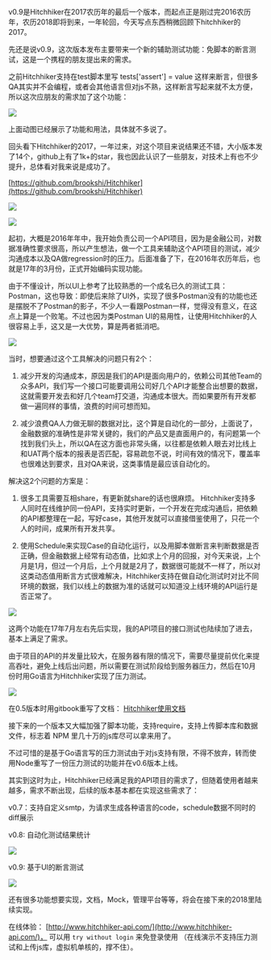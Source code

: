 v0.9是Hitchhiker在2017农历年的最后一个版本，而起点正是刚过完2016农历年，农历2018即将到来，一年轮回，今天写点东西稍微回顾下hitchhiker的2017。

先还是说v0.9，这次版本发布主要带来一个新的辅助测试功能：免脚本的断言测试，这是一个携程的朋友提出来的需求。

之前Hitchhiker支持在test脚本里写 tests['assert'] = value 这样来断言，但很多QA其实并不会编程，或者会其他语言但对js不熟，这样断言写起来就不太方便，所以这次应朋友的需求加了这个功能：

![](https://raw.githubusercontent.com/brookshi/images/master/Hitchhiker/assert.gif)

上面动图已经展示了功能和用法，具体就不多说了。

回头看下Hitchhiker的2017，一年过来，对这个项目来说结果还不错，大小版本发了14个，github上有了1k+的star，我也因此认识了一些朋友，对技术上有也不少提升，总体看对我来说是成功了。

[https://github.com/brookshi/Hitchhiker](https://github.com/brookshi/Hitchhiker)

![](https://raw.githubusercontent.com/brookshi/images/master/Hitchhiker/contributor.png)

![](https://raw.githubusercontent.com/brookshi/images/master/Hitchhiker/2017.png)

起初，大概是2016年年中，我开始负责公司一个API项目，因为是金融公司，对数据准确性要求很高，所以产生想法，做一个工具来辅助这个API项目的测试，减少沟通成本以及QA做regression时的压力。后面准备了下，在2016年农历年后，也就是17年的3月份，正式开始编码实现功能。

由于不懂设计，所以UI上参考了比较熟悉的一个成名已久的测试工具：Postman，这也导致：即使后来除了UI外，实现了很多Postman没有的功能也还是摆脱不了Postman的影子，不少人一看跟Postman一样，觉得没有意义，在这点上算是一个败笔。不过也因为类Postman UI的易用性，让使用Hitchhiker的人很容易上手，这又是一大优势，算是两者抵消吧。

![](https://raw.githubusercontent.com/brookshi/images/master/Hitchhiker/collection.png)

当时，想要通过这个工具解决的问题只有2个：

1. 减少开发的沟通成本，原因是我们的API是面向用户的，依赖公司其他Team的众多API，我们写一个接口可能要调用公司好几个API才能整合出想要的数据，这就需要开发去和好几个team打交道，沟通成本很大。而如果要所有开发都做一遍同样的事情，浪费的时间可想而知。

2. 减少浪费QA人力做无聊的数据对比，这个算是自动化的一部分，上面说了，金融数据的准确性是非常关键的，我们的产品又是直面用户的，有问题第一个找到我们头上，所以QA在这方面也非常头痛，以往都是依赖人眼去对比线上和UAT两个版本的报表是否匹配，容易疏忽不说，时间有效的情况下，覆盖率也很难达到要求，且对QA来说，这类事情是最应该自动化的。

解决这2个问题的方案是：

1. 很多工具需要互相share，有更新就share的话也很麻烦。 Hitchhiker支持多人同时在线维护同一份API，支持实时更新，一个开发在完成沟通后，把依赖的API都整理在一起，写好case，其他开发就可以直接借鉴使用了，只花一个人的时间，成果所有开发共享。

2. 使用Schedule来实现Case的自动化运行，以及用脚本做断言来判断数据是否正确，但金融数据上经常有动态值，比如求上个月的回报，对今天来说，上个月是1月，但过一个月后，上个月就是2月了，数据很可能就不一样了，所以对这类动态值用断言方式很难解决，Hitchhiker支持在做自动化测试时对比不同环境的数据，我们以线上的数据为准的话就可以知道没上线环境的API运行是否正常了。

![](https://raw.githubusercontent.com/brookshi/images/master/Hitchhiker/schedule.png)

这两个功能在17年7月左右先后实现，我的API项目的接口测试也陆续加了进去，基本上满足了需求。

由于项目的API的并发量比较大，在服务器有限的情况下，需要尽量提前优化来提高吞吐，避免上线后出问题，所以需要在测试阶段给到服务器压力，然后在10月份时用Go语言为Hitchhiker实现了压力测试。

![](https://raw.githubusercontent.com/brookshi/images/master/Hitchhiker/stresstest.gif)

在0.5版本时用gitbook重写了文档： [Hitchhiker使用文档](http://doc.hitchhiker-api.com/cn/)

接下来的一个版本又大幅加强了脚本功能，支持require，支持上传脚本库和数据文件，标志着 NPM 里几十万的js库尽可以拿来用了。

不过可惜的是基于Go语言写的压力测试由于对js支持有限，不得不放弃，转而使用Node重写了一份压力测试的功能并在v0.6版本上线。

其实到这时为止，Hitchhiker已经满足我的API项目的需求了，但随着使用者越来越多，需求不断出现，后续的版本基本都在实现这些需求了：

v0.7：支持自定义smtp，为请求生成各种语言的code，schedule数据不同时的diff展示

v0.8: 自动化测试结果统计

![](https://raw.githubusercontent.com/brookshi/images/master/Hitchhiker/schedule/statistics.png)

v0.9: 基于UI的断言测试

![](https://raw.githubusercontent.com/brookshi/images/master/Hitchhiker/assert.PNG)

还有很多功能想要实现，文档，Mock，管理平台等等，将会在接下来的2018里陆续实现。

在线体验： [http://www.hitchhiker-api.com/](http://www.hitchhiker-api.com/)， 可以用 `try without login` 来免登录使用 （在线演示不支持压力测试和上传js库，虚拟机单核的，撑不住）。